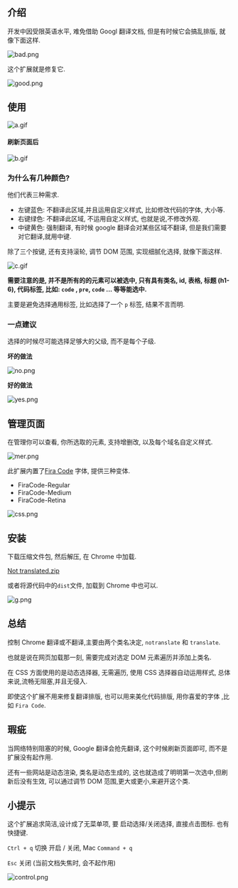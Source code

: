 ## 介绍

开发中因受限英语水平, 难免借助 Googl 翻译文档, 但是有时候它会搞乱排版, 就像下面这样.

![bad.png](img/bad.png)

这个扩展就是修复它.

![good.png](img/good.png)

## 使用

![a.gif](img/a.gif)

#### 刷新页面后

![b.gif](img/b.gif)

### 为什么有几种颜色?

他们代表三种需求.

- 左键蓝色: 不翻译此区域,并且运用自定义样式, 比如修改代码的字体, 大小等.
- 右键绿色: 不翻译此区域, 不运用自定义样式, 也就是说,不修改外观.
- 中键黄色: 强制翻译, 有时候 google 翻译会对某些区域不翻译, 但是我们需要对它翻译,就用中键.

除了三个按键, 还有支持滚轮, 调节 DOM 范围, 实现细腻化选择, 就像下面这样.

![c.gif](img/c.gif)

**需要注意的是, 并不是所有的的元素可以被选中, 只有具有类名, id, 表格, 标题 (h1-6), 代码标签, 比如: `code` , `pre`, `code` ... 等等能选中.**

主要是避免选择通用标签, 比如选择了一个 `p` 标签, 结果不言而明.


### 一点建议
选择的时候尽可能选择足够大的父级, 而不是每个子级.

**坏的做法**

![no.png](img/no.png)

**好的做法**

![yes.png](img/yes.png)


## 管理页面

在管理你可以查看, 你所选取的元素, 支持增删改, 以及每个域名自定义样式.

![mer.png](img/mer.png)

此扩展内置了[Fira Code](https://github.com/tonsky/FiraCode) 字体, 提供三种变体.

- FiraCode-Regular
- FiraCode-Medium
- FiraCode-Retina

![css.png](img/css.png)

## 安装

下载压缩文件包, 然后解压, 在 Chrome 中加载.

[Not translated.zip](https://github.com/ouweiya/Not-translated/releases/download/1.1/Not.translated.zip)

或者将源代码中的`dist`文件, 加载到 Chrome 中也可以.

![g.png](img/g.png)

## 总结

控制 Chrome 翻译或不翻译,主要由两个类名决定, `notranslate` 和 `translate`.

也就是说在网页加载那一刻, 需要完成对选定 DOM 元素遍历并添加上类名.

在 CSS 方面使用的是动态选择器, 无需遍历, 使用 CSS 选择器自动运用样式, 总体来说,流畅无阻塞,并且无侵入.

即使这个扩展不用来修复翻译排版, 也可以用来美化代码排版, 用你喜爱的字体 ,比如 `Fira Code`.

## 瑕疵

当网络特别阻塞的时候, Google 翻译会抢先翻译, 这个时候刷新页面即可, 而不是扩展没有起作用.

还有一些网站是动态渲染, 类名是动态生成的, 这也就造成了明明第一次选中,但刷新后没有生效, 可以通过调节 DOM 范围,更大或更小,来避开这个类.

## 小提示

这个扩展追求简洁,设计成了无菜单项, 要 启动选择/关闭选择, 直接点击图标.
也有快捷键.

`Ctrl + q` 切换 开启 / 关闭, Mac `Command + q`

`Esc` 关闭 (当前文档失焦时, 会不起作用)

![control.png](img/control.png)
